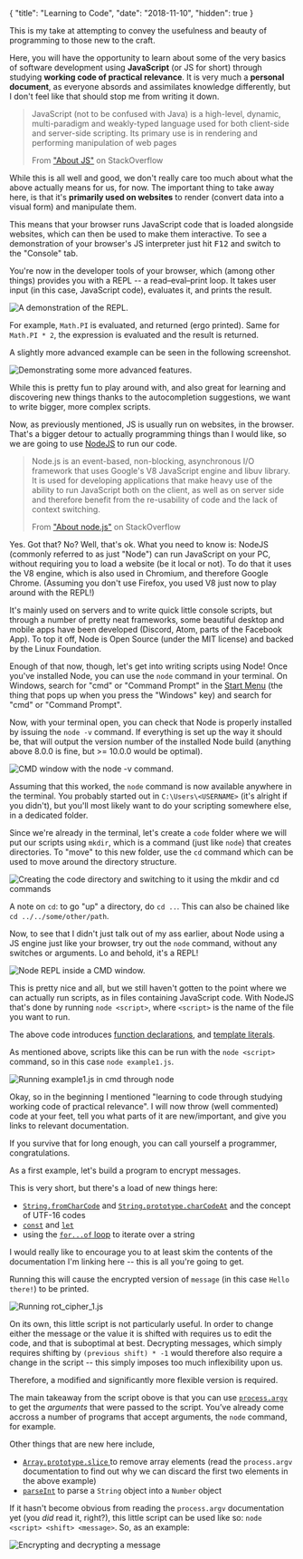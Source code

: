 { "title": "Learning to Code", "date": "2018-11-10", "hidden": true }

This is my take at attempting to convey the usefulness and beauty of programming to those new to the craft.

Here, you will have the opportunity to learn about some of the very basics of software development using __JavaScript__ (or JS for short) through studying __working code of practical relevance__. It is very much a __personal document__, as everyone absords and assimilates knowledge differently, but I don't feel like that should stop me from writing it down.

>JavaScript (not to be confused with Java) is a high-level, dynamic, multi-paradigm and weakly-typed language used for both client-side and server-side scripting. Its primary use is in rendering and performing manipulation of web pages
>
>From ["About JS"](https://stackoverflow.com/tags/javascript/info) on StackOverflow

While this is all well and good, we don't really care too much about what the above actually means for us, for now. The important thing to take away here, is that it's __primarily used on websites__ to render (convert data into a visual form) and manipulate them.

This means that your browser runs JavaScript code that is loaded alongside websites, which can then be used to make them interactive. To see a demonstration of your browser's JS interpreter just hit <kbd>F12</kbd> and switch to the "Console" tab.

You're now in the developer tools of your browser, which (among other things) provides you with a REPL -- a read–eval–print loop. It takes user input (in this case, JavaScript code), evaluates it, and prints the result.

![A demonstration of the REPL.](https://i.imgur.com/rxvvoks.gif)

For example, `Math.PI` is evaluated, and returned (ergo printed). Same for `Math.PI * 2`, the expression is evaluated and the result is returned.

A slightly more advanced example can be seen in the following screenshot.

![Demonstrating some more advanced features.](https://i.imgur.com/Ufvgnkd.png)

While this is pretty fun to play around with, and also great for learning and discovering new things thanks to the autocompletion suggestions, we want to write bigger, more complex scripts.

Now, as previously mentioned, JS is usually run on websites, in the browser. That's a bigger detour to actually programming things than I would like, so we are going to use [NodeJS](https://nodejs.org/en/) to run our code.

>Node.js is an event-based, non-blocking, asynchronous I/O framework that uses Google's V8 JavaScript engine and libuv library. It is used for developing applications that make heavy use of the ability to run JavaScript both on the client, as well as on server side and therefore benefit from the re-usability of code and the lack of context switching.
>
>From ["About node.js"](https://stackoverflow.com/tags/node.js/info) on StackOverflow

Yes. Got that? No? Well, that's ok. What you need to know is: NodeJS (commonly referred to as just "Node") can run JavaScript on your PC, without requiring you to load a website (be it local or not). To do that it uses the V8 engine, which is also used in Chromium, and therefore Google Chrome. (Assuming you don't use Firefox, you used V8 just now to play around with the REPL!)

It's mainly used on servers and to write quick little console scripts, but through a number of pretty neat frameworks, some beautiful desktop and mobile apps have been developed (Discord, Atom, parts of the Facebook App). To top it off, Node is Open Source (under the MIT license) and backed by the Linux Foundation.

Enough of that now, though, let's get into writing scripts using Node! Once you've installed Node, you can use the `node` command in your terminal. On Windows, search for "cmd" or "Command Prompt" in the [Start Menu](https://i.imgur.com/SRqsdvE.jpg) (the thing that pops up when you press the "Windows" key) and search for "cmd" or "Command Prompt".

Now, with your terminal open, you can check that Node is properly installed by issuing the `node -v` command. If everything is set up the way it should be, that will output the version number of the installed Node build (anything above 8.0.0 is fine, but >= 10.0.0 would be optimal).

![CMD window with the node -v command.](https://i.imgur.com/pZfJ70c.png)

Assuming that this worked, the `node` command is now available anywhere in the terminal. You probably started out in `C:\Users\<USERNAME>` (it's alright if you didn't), but you'll most likely want to do your scripting somewhere else, in a dedicated folder.

Since we're already in the terminal, let's create a `code` folder where we will put our scripts using `mkdir`, which is a command (just like `node`) that creates directories. To "move" to this new folder, use the `cd` command which can be used to move around the directory structure. 

![Creating the code directory and switching to it using the mkdir and cd commands](https://i.imgur.com/wo363Pu.gif)

A note on `cd`: to go "up" a directory, do `cd ..`. This can also be chained like `cd ../../some/other/path`.

Now, to see that I didn't just talk out of my ass earlier, about Node using a JS engine just like your browser, try out the `node` command, without any switches or arguments. Lo and behold, it's a REPL!

![Node REPL inside a CMD window.](https://i.imgur.com/f3zL4eo.gif)

This is pretty nice and all, but we still haven't gotten to the point where we can actually run scripts, as in files containing JavaScript code. With NodeJS that's done by running `node <script>`, where `<script>` is the name of the file you want to run.

<script src="https://gist.github.com/LW2904/171a379fe525ca81660292f61b77566f.js"></script>

The above code introduces [function declarations](https://developer.mozilla.org/en-US/docs/Web/JavaScript/Reference/Statements/function), and [template literals](https://developer.mozilla.org/en-US/docs/Web/JavaScript/Reference/Template_literals).

As mentioned above, scripts like this can be run with the `node <script>` command, so in this case `node example1.js`.

![Running example1.js in cmd through node](https://i.imgur.com/qoom9bm.png)

Okay, so in the beginning I mentioned "learning to code through studying working code of practical relevance". I will now throw (well commented) code at your feet, tell you what parts of it are new/important, and give you links to relevant documentation.

If you survive that for long enough, you can call yourself a programmer, congratulations.

As a first example, let's build a program to encrypt messages.

<script src="https://gist.github.com/LW2904/61d1e0ea741f8e11c1cdd1b7063a5293.js"></script>

This is very short, but there's a load of new things here:

- [`String.fromCharCode`](https://developer.mozilla.org/en-US/docs/Web/JavaScript/Reference/Global_Objects/String/fromCharCode) and [`String.prototype.charCodeAt`](https://developer.mozilla.org/en-US/docs/Web/JavaScript/Reference/Global_Objects/String/charCodeAt) and the concept of UTF-16 codes
- [`const`](https://developer.mozilla.org/en-US/docs/Web/JavaScript/Reference/Statements/const) and [`let`](https://developer.mozilla.org/en-US/docs/Web/JavaScript/Reference/Statements/let)
- using the [`for...of` loop](https://developer.mozilla.org/en-US/docs/Web/JavaScript/Reference/Statements/for...of) to iterate over a string

I would really like to encourage you to at least skim the contents of the documentation I'm linking here -- this is all you're going to get.

Running this will cause the encrypted version of `message` (in this case `Hello there!`) to be printed.

![Running rot_cipher_1.js](https://i.imgur.com/8hhevvh.png)

On its own, this little script is not particularly useful. In order to change either the message or the value it is shifted with requires us to edit the code, and that is suboptimal at best. Decrypting messages, which simply requires shifting by `(previous shift) * -1` would therefore also require a change in the script -- this simply imposes too much inflexibility upon us.

Therefore, a modified and significantly more flexible version is required.

<script src="https://gist.github.com/LW2904/f864bc0f44e4d97d7d8d89a9f37c15ba.js"></script>

The main takeaway from the script obove is that you can use [`process.argv`](https://nodejs.org/docs/latest/api/process.html) to get the _arguments_ that were passed to the script. You’ve already come accross a number of programs that accept arguments, the `node` command, for example.

Other things that are new here include,

- [`Array.prototype.slice` ](https://developer.mozilla.org/en-US/docs/Web/JavaScript/Reference/Global_Objects/Array/slice) to remove array elements (read the `process.argv` documentation to find out why we can discard the first two elements in the above example)
- [`parseInt`](https://developer.mozilla.org/en-US/docs/Web/JavaScript/Reference/Global_Objects/parseInt) to parse a `String` object into a `Number` object

If it hasn't become obvious from reading the `process.argv` documentation yet (you _did_ read it, right?), this little script can be used like so: `node <script> <shift> <message>`. So, as an example:

![Encrypting and decrypting a message](https://i.imgur.com/Bvyize7.png)

